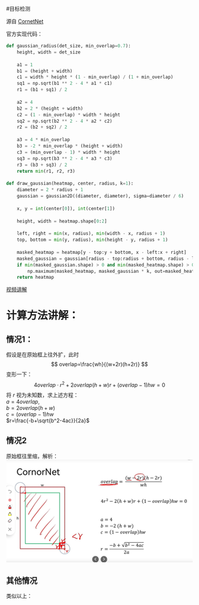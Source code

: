 #目标检测

源自 [CornetNet](https://discuss.pytorch.org/t/discussion-about-the-paper-of-name-centernet/80658/2?u=hqabcxyxz)

官方实现代码：
```python
def gaussian_radius(det_size, min_overlap=0.7):
    height, width = det_size

    a1 = 1
    b1 = (height + width)
    c1 = width * height * (1 - min_overlap) / (1 + min_overlap)
    sq1 = np.sqrt(b1 ** 2 - 4 * a1 * c1)
    r1 = (b1 + sq1) / 2

    a2 = 4
    b2 = 2 * (height + width)
    c2 = (1 - min_overlap) * width * height
    sq2 = np.sqrt(b2 ** 2 - 4 * a2 * c2)
    r2 = (b2 + sq2) / 2

    a3 = 4 * min_overlap
    b3 = -2 * min_overlap * (height + width)
    c3 = (min_overlap - 1) * width * height
    sq3 = np.sqrt(b3 ** 2 - 4 * a3 * c3)
    r3 = (b3 + sq3) / 2
    return min(r1, r2, r3)

def draw_gaussian(heatmap, center, radius, k=1):
    diameter = 2 * radius + 1
    gaussian = gaussian2D((diameter, diameter), sigma=diameter / 6)

    x, y = int(center[0]), int(center[1])

    height, width = heatmap.shape[0:2]

    left, right = min(x, radius), min(width - x, radius + 1)
    top, bottom = min(y, radius), min(height - y, radius + 1)

    masked_heatmap = heatmap[y - top:y + bottom, x - left:x + right]
    masked_gaussian = gaussian[radius - top:radius + bottom, radius - left:radius + right]
    if min(masked_gaussian.shape) > 0 and min(masked_heatmap.shape) > 0:  # TODO debug
        np.maximum(masked_heatmap, masked_gaussian * k, out=masked_heatmap)
    return heatmap
```

[视频讲解](https://www.bilibili.com/video/BV1r44y1a75j?p=1&t=1734.8)

# 计算方法讲解：
## 情况1：
假设是在原始框上往外扩，此时
$$
overlap=\frac{wh}{(w+2r)(h+2r)}
$$
变形一下：
$$
4overlap \cdot r^2+2overlap(h+w)r+(overlap-1)hw=0
$$
将 $r$ 视为未知数，求上述方程：  
$a= 4overlap$,   
$b= 2overlap(h+w)$    
$c= (overlap-1)hw$    
$r=\frac{-b+\sqrt{b^2-4ac}}{2a}$

## 情况2
原始框往里缩，解析：  
![centernet_t_f1](../Attachments/centernet_t_f1.jpg)

## 其他情况
类似以上：

